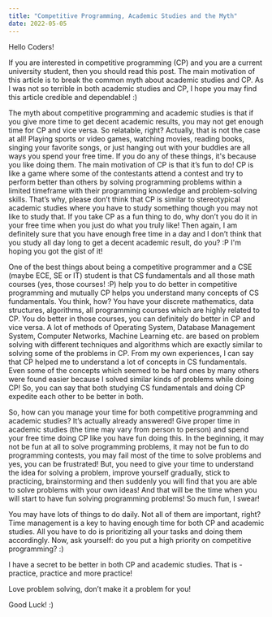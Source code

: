 ```yaml
---
title: "Competitive Programming, Academic Studies and the Myth"
date: 2022-05-05 
---
```


Hello Coders!

If you are interested in competitive programming (CP) and you are a current university student, then you should read this post. The main motivation of this article is to break the common myth about academic studies and CP. As I was not so terrible in both academic studies and CP, I hope you may find this article credible and dependable! :)

The myth about competitive programming and academic studies is that if you give more time to get decent academic results, you may not get enough time for CP and vice versa. So relatable, right? Actually, that is not the case at all! Playing sports or video games, watching movies, reading books, singing your favorite songs, or just hanging out with your buddies are all ways you spend your free time. If you do any of these things, it's because you like doing them. The main motivation of CP is that it’s fun to do! CP is like a game where some of the contestants attend a contest and try to perform better than others by solving programming problems within a limited timeframe with their programming knowledge and problem-solving skills. That’s why, please don’t think that CP is similar to stereotypical academic studies where you have to study something though you may not like to study that. If you take CP as a fun thing to do, why don’t you do it in your free time when you just do what you truly like! Then again, I am definitely sure that you have enough free time in a day and I don’t think that you study all day long to get a decent academic result, do you? :P I'm hoping you got the gist of it!

One of the best things about being a competitive programmer and a CSE (maybe ECE, SE or IT) student is that CS fundamentals and all those math courses (yes, those courses! :P) help you to do better in competitive programming and mutually CP helps you understand many concepts of CS fundamentals. You think, how? You have your discrete mathematics, data structures, algorithms, all programming courses which are highly related to CP. You do better in those courses, you can definitely do better in CP and vice versa. A lot of methods of Operating System, Database Management System, Computer Networks, Machine Learning etc. are based on problem solving with different techniques and algorithms which are exactly similar to solving some of the problems in CP. From my own experiences, I can say that CP helped me to understand a lot of concepts in CS fundamentals. Even some of the concepts which seemed to be hard ones by many others were found easier because I solved similar kinds of problems while doing CP! So, you can say that both studying CS fundamentals and doing CP expedite each other to be better in both.

So, how can you manage your time for both competitive programming and academic studies? It’s actually already answered! Give proper time in academic studies (the time may vary from person to person) and spend your free time doing CP like you have fun doing this. In the beginning, it may not be fun at all to solve programming problems, it may not be fun to do programming contests, you may fail most of the time to solve problems and yes, you can be frustrated! But, you need to give your time to understand the idea for solving a problem, improve yourself gradually, stick to practicing, brainstorming and then suddenly you will find that you are able to solve problems with your own ideas! And that will be the time when you will start to have fun solving programming problems! So much fun, I swear!

You may have lots of things to do daily. Not all of them are important, right? Time management is a key to having enough time for both CP and academic studies. All you have to do is prioritizing all your tasks and doing them accordingly. Now, ask yourself: do you put a high priority on competitive programming? :)

I have a secret to be better in both CP and academic studies. That is - practice, practice and more practice!

Love problem solving, don’t make it a problem for you!

Good Luck! :)
